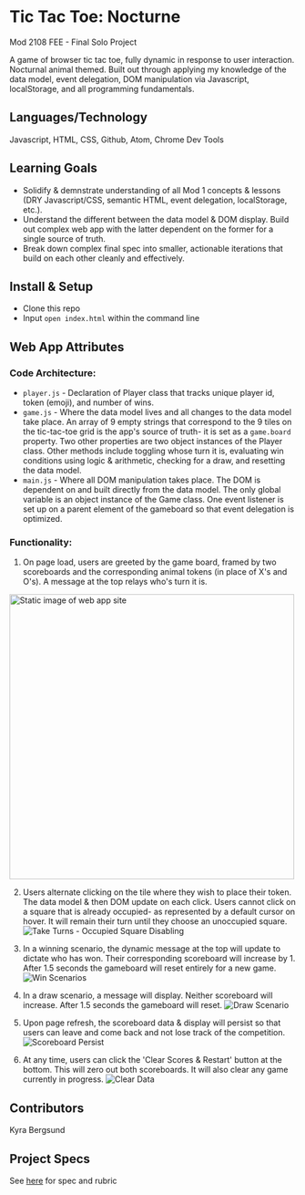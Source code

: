 # Tic Tac Toe: Nocturne 

Mod 2108 FEE - Final Solo Project

A game of browser tic tac toe, fully dynamic in response to user interaction. Nocturnal animal themed. Built out through applying my knowledge of the data model, event delegation, DOM manipulation via Javascript, localStorage, and all programming fundamentals. 

## Languages/Technology
Javascript, HTML, CSS, Github, Atom, Chrome Dev Tools

## Learning Goals
* Solidify & demnstrate understanding of all Mod 1 concepts & lessons (DRY Javascript/CSS, semantic HTML, event delegation, localStorage, etc.).
* Understand the different between the data model & DOM display. Build out complex web app with the latter dependent on the former for a single source of truth.
* Break down complex final spec into smaller, actionable iterations that build on each other cleanly and effectively.

## Install & Setup
* Clone this repo
* Input `open index.html` within the command line

## Web App Attributes 
### Code Architecture:
* `player.js` - Declaration of Player class that tracks unique player id, token (emoji), and number of wins.
* `game.js` - Where the data model lives and all changes to the data model take place. An array of 9 empty strings that correspond to the 9 tiles on the tic-tac-toe grid is the app's source of truth- it is set as a `game.board` property. Two other properties are two object instances of the Player class. Other methods include toggling whose turn it is, evaluating win conditions using logic & arithmetic, checking for a draw, and resetting the data model.
* `main.js` - Where all DOM manipulation takes place. The DOM is dependent on and built directly from the data model. The only global variable is an object instance of the Game class. One event listener is set up on a parent element of the gameboard so that event delegation is optimized.

### Functionality:
1. On page load, users are greeted by the game board, framed by two scoreboards and the corresponding animal tokens (in place of X's and O's). A message at the top relays who's turn it is.
<img width="500" alt="Static image of web app site" src="https://user-images.githubusercontent.com/49960644/135168161-fddb6b9d-1bc9-40d0-96d4-1c51f6a8580d.png">


2. Users alternate clicking on the tile where they wish to place their token. The data model & then DOM update on each click. Users cannot click on a square that is already occupied- as represented by a default cursor on hover. It will remain their turn until they choose an unoccupied square.\
![Take Turns - Occupied Square Disabling](https://user-images.githubusercontent.com/49960644/135172416-bc484ca7-3f82-462a-8de6-60fba408868f.gif)


3. In a winning scenario, the dynamic message at the top will update to dictate who has won. Their corresponding scoreboard will increase by 1. After 1.5 seconds the gameboard will reset entirely for a new game.
![Win Scenarios](https://user-images.githubusercontent.com/49960644/135172734-55a30868-3223-492e-a585-f223cda97c96.gif)


4. In a draw scenario, a message will display. Neither scoreboard will increase. After 1.5 seconds the gameboard will reset. 
![Draw Scenario](https://user-images.githubusercontent.com/49960644/135173812-6aede74d-428a-4eef-a751-1fd95e9bd393.gif)


5. Upon page refresh, the scoreboard data & display will persist so that users can leave and come back and not lose track of the competition.
![Scoreboard Persist](https://user-images.githubusercontent.com/49960644/135174065-835948bf-e5ce-4101-b0d9-d69599a2b7ef.gif)


6. At any time, users can click the 'Clear Scores & Restart' button at the bottom. This will zero out both scoreboards. It will also clear any game currently in progress.
![Clear Data](https://user-images.githubusercontent.com/49960644/135174479-a1c6118a-badf-44a8-bc74-847696b4e948.gif)

## Contributors
Kyra Bergsund

## Project Specs
See [here](https://frontend.turing.edu/projects/module-1/tic-tac-toe-solo.html) for spec and rubric

